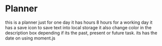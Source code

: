 # Planner
this is a planner just for one day
it has hours 8 hours for a working day
it has a save icon to save text into local storage
it also change color in the description box depending if its the past, present or future task.
its has the date on using moment.js
